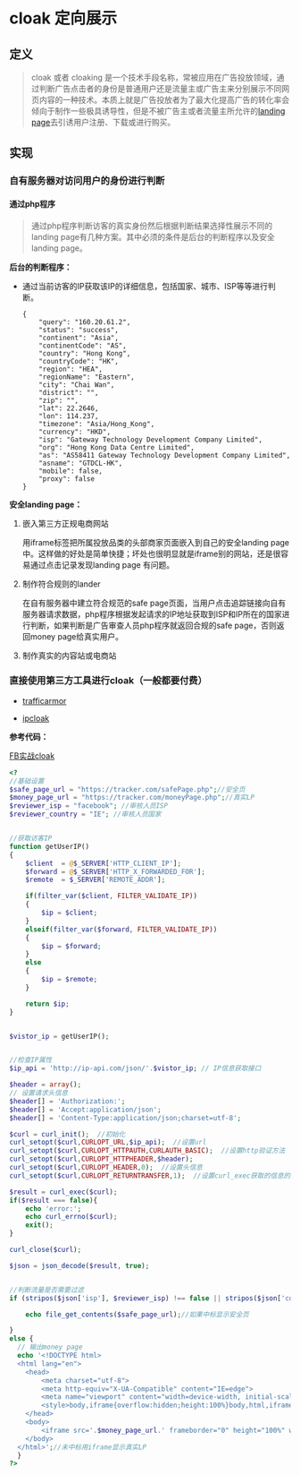 # cloak 定向展示

## 定义

> cloak 或者 cloaking 是一个技术手段名称，常被应用在广告投放领域，通过判断广告点击者的身份是普通用户还是流量主或广告主来分别展示不同网页内容的一种技术。本质上就是广告投放者为了最大化提高广告的转化率会倾向于制作一些极具诱导性，但是不被广告主或者流量主所允许的[landing page]()去引诱用户注册、下载或进行购买。

## 实现

### 自有服务器对访问用户的身份进行判断


#### 通过php程序

> 通过php程序判断访客的真实身份然后根据判断结果选择性展示不同的landing page有几种方案。其中必须的条件是后台的判断程序以及安全landing page。

**后台的判断程序：** 

- 通过当前访客的IP获取该IP的详细信息，包括国家、城市、ISP等等进行判断。


    ```
    {
        "query": "160.20.61.2",
        "status": "success",
        "continent": "Asia",
        "continentCode": "AS",
        "country": "Hong Kong",
        "countryCode": "HK",
        "region": "HEA",
        "regionName": "Eastern",
        "city": "Chai Wan",
        "district": "",
        "zip": "",
        "lat": 22.2646,
        "lon": 114.237,
        "timezone": "Asia/Hong_Kong",
        "currency": "HKD",
        "isp": "Gateway Technology Development Company Limited",
        "org": "Hong Kong Data Centre Limited",
        "as": "AS58411 Gateway Technology Development Company Limited",
        "asname": "GTDCL-HK",
        "mobile": false,
        "proxy": false
    }

    ```


**安全landing page：**

1. 嵌入第三方正规电商网站

    用iframe标签把所属投放品类的头部商家页面嵌入到自己的安全landing page 中。这样做的好处是简单快捷；坏处也很明显就是iframe别的网站，还是很容易通过点击记录发现landing page 有问题。

2. 制作符合规则的lander

    在自有服务器中建立符合规范的safe page页面，当用户点击追踪链接向自有服务器请求数据，php程序根据发起请求的IP地址获取到ISP和IP所在的国家进行判断，如果判断是广告审查人员php程序就返回合规的safe page，否则返回money page给真实用户。

3. 制作真实的内容站或电商站




### 直接使用第三方工具进行cloak（一般都要付费）

- [trafficarmor](https://trafficarmor.com/amember/signup/paypal)

- [ipcloak](https://www.ipcloak.com/)


**参考代码：**

[FB实战cloak](https://cuihuanghuang.com/post/667.html)

```php
<?
//基础设置
$safe_page_url = "https://tracker.com/safePage.php";//安全页
$money_page_url = "https://tracker.com/moneyPage.php";//真实LP
$reviewer_isp = "facebook"; //审核人员ISP
$reviewer_country = "IE"; //审核人员国家


//获取访客IP
function getUserIP()
{
    $client  = @$_SERVER['HTTP_CLIENT_IP'];
    $forward = @$_SERVER['HTTP_X_FORWARDED_FOR'];
    $remote  = $_SERVER['REMOTE_ADDR'];

    if(filter_var($client, FILTER_VALIDATE_IP))
    {
        $ip = $client;
    }
    elseif(filter_var($forward, FILTER_VALIDATE_IP))
    {
        $ip = $forward;
    }
    else
    {
        $ip = $remote;
    }

    return $ip;
}


$vistor_ip = getUserIP();


//检查IP属性
$ip_api = 'http://ip-api.com/json/'.$vistor_ip; // IP信息获取接口

$header = array();
// 设置请求头信息
$header[] = 'Authorization:';
$header[] = 'Accept:application/json';
$header[] = 'Content-Type:application/json;charset=utf-8';

$curl = curl_init();  //初始化
curl_setopt($curl,CURLOPT_URL,$ip_api);  //设置url
curl_setopt($curl,CURLOPT_HTTPAUTH,CURLAUTH_BASIC);  //设置http验证方法
curl_setopt($curl,CURLOPT_HTTPHEADER,$header);
curl_setopt($curl,CURLOPT_HEADER,0);  //设置头信息
curl_setopt($curl,CURLOPT_RETURNTRANSFER,1);  //设置curl_exec获取的信息的返回方式

$result = curl_exec($curl);
if($result === false){
    echo 'error:';
    echo curl_errno($curl);
    exit();
}

curl_close($curl);

$json = json_decode($result, true);


//判断流量是否需要过滤
if (stripos($json['isp'], $reviewer_isp) !== false || stripos($json['countryCODE'], $reviewer_country) !== false) {

    echo file_get_contents($safe_page_url);//如果中标显示安全页

} 
else {
  // 输出money page
  echo '<!DOCTYPE html>
  <html lang="en">
  	<head>
  		<meta charset="utf-8">
  		<meta http-equiv="X-UA-Compatible" content="IE=edge">
  		<meta name="viewport" content="width=device-width, initial-scale=1">
  		<style>body,iframe{overflow:hidden;height:100%}body,html,iframe{height:100%}body{margin:0;padding:0}iframe{width:100%}</style>
  	</head>
  	<body>
  		<iframe src='.$money_page_url.' frameborder="0" height="100%" width="100%"></iframe>
  	</body>
  </html>';//未中标用iframe显示真实LP
  }
?>

```